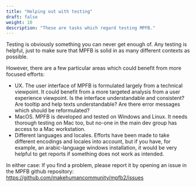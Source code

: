 ```yaml
---
title: "Helping out with testing"
draft: false
weight: 10
description: "These are tasks which regard testing MPFB."
---
```


Testing is obviously something you can never get enough of. Any testing is helpful, just to make
sure that MPFB is solid in as many different contexts as possible.

However, there are a few particular areas which could benefit from more focused efforts:

- UX. The user interface of MPFB is formulated largely from a technical viewpoint. It could benefit from a more targeted analysis from a user experience viewpoint. Is the interface understandable and consistent? Are tooltip and help texts understandable? Are there error messages which should be reformulated?
- MacOS. MPFB is developed and tested on Windows and Linux. It needs thorough testing on Mac too, but no-one in the main dev group has access to a Mac workstation.
- Different languages and locales. Efforts have been made to take different encodings and locales into account, but if you have, for example, an arabic-language windows installation, it would be very helpful to get reports if something does not work as intended.

In either case: If you find a problem, please report it by opening an issue in the MPFB github repository:
https://github.com/makehumancommunity/mpfb2/issues
